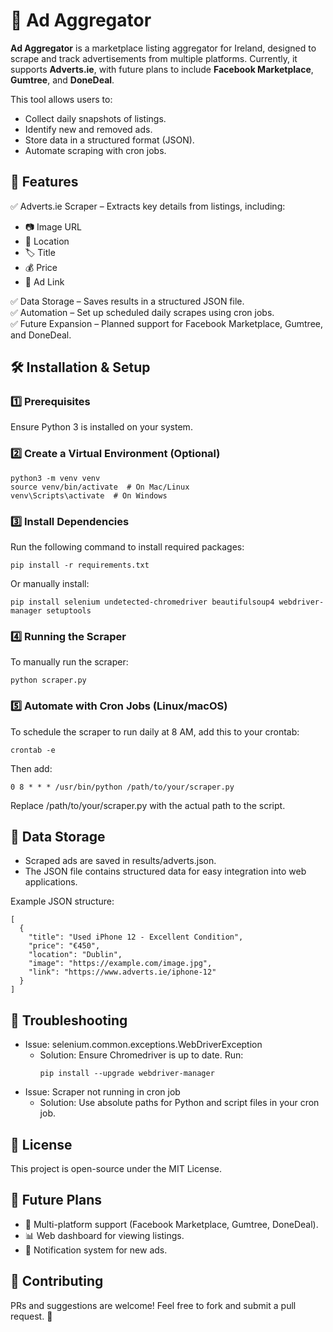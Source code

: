 # 🛒 Ad Aggregator

**Ad Aggregator** is a marketplace listing aggregator for Ireland, designed to scrape and track advertisements from multiple platforms. Currently, it supports **Adverts.ie**, with future plans to include **Facebook Marketplace**, **Gumtree**, and **DoneDeal**.

This tool allows users to:
- Collect daily snapshots of listings.
- Identify new and removed ads.
- Store data in a structured format (JSON).
- Automate scraping with cron jobs.

## 🚀 Features

✅ Adverts.ie Scraper – Extracts key details from listings, including:

- 📷 Image URL
- 📍 Location
- 🏷 Title
- 💰 Price
- 🔗 Ad Link

✅ Data Storage – Saves results in a structured JSON file. <br>
✅ Automation – Set up scheduled daily scrapes using cron jobs. <br>
✅ Future Expansion – Planned support for Facebook Marketplace, Gumtree, and DoneDeal. <br>

## 🛠 Installation & Setup

### 1️⃣ Prerequisites
Ensure Python 3 is installed on your system.

### 2️⃣ Create a Virtual Environment (Optional)
```
python3 -m venv venv
source venv/bin/activate  # On Mac/Linux
venv\Scripts\activate  # On Windows
```

### 3️⃣ Install Dependencies

Run the following command to install required packages:
```
pip install -r requirements.txt
```
Or manually install:
```
pip install selenium undetected-chromedriver beautifulsoup4 webdriver-manager setuptools
```

### 4️⃣ Running the Scraper

To manually run the scraper:
```
python scraper.py
```

### 5️⃣ Automate with Cron Jobs (Linux/macOS)

To schedule the scraper to run daily at 8 AM, add this to your crontab:
```
crontab -e
```
Then add:
```
0 8 * * * /usr/bin/python /path/to/your/scraper.py
```
Replace /path/to/your/scraper.py with the actual path to the script.

## 📁 Data Storage

- Scraped ads are saved in results/adverts.json.
- The JSON file contains structured data for easy integration into web applications.

Example JSON structure:
```
[
  {
    "title": "Used iPhone 12 - Excellent Condition",
    "price": "€450",
    "location": "Dublin",
    "image": "https://example.com/image.jpg",
    "link": "https://www.adverts.ie/iphone-12"
  }
]
```

## 🔧 Troubleshooting

- Issue: selenium.common.exceptions.WebDriverException
    - Solution: Ensure Chromedriver is up to date. Run:
        ```
        pip install --upgrade webdriver-manager
        ```
- Issue: Scraper not running in cron job
    - Solution: Use absolute paths for Python and script files in your cron job.


## 📜 License

This project is open-source under the MIT License.

## 🌟 Future Plans

- 🔄 Multi-platform support (Facebook Marketplace, Gumtree, DoneDeal).
- 📊 Web dashboard for viewing listings.
- 🔔 Notification system for new ads.

## 🤝 Contributing

PRs and suggestions are welcome! Feel free to fork and submit a pull request. 🚀



